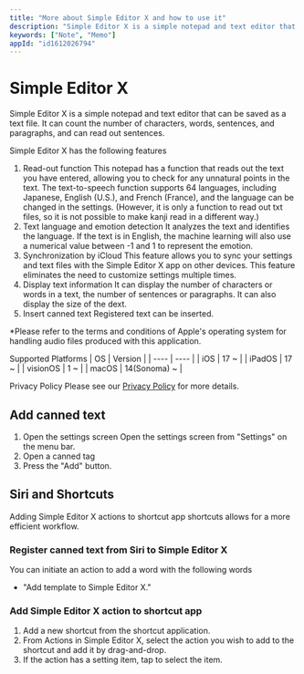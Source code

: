 ```yaml
---
title: "More about Simple Editor X and how to use it"
description: "Simple Editor X is a simple notepad and text editor that can be saved as a text file. It can count the number of characters, words, sentences, and paragraphs, and can read sentences out loud."
keywords: ["Note", "Memo"]
appId: "id1612026794"
---
```


# Simple Editor X
Simple Editor X is a simple notepad and text editor that can be saved as a text file. It can count the number of characters, words, sentences, and paragraphs, and can read out sentences.

Simple Editor X has the following features
1. Read-out function
This notepad has a function that reads out the text you have entered, allowing you to check for any unnatural points in the text. The text-to-speech function supports 64 languages, including Japanese, English (U.S.), and French (France), and the language can be changed in the settings.
(However, it is only a function to read out txt files, so it is not possible to make kanji read in a different way.)
2. Text language and emotion detection
It analyzes the text and identifies the language. If the text is in English, the machine learning will also use a numerical value between -1 and 1 to represent the emotion.
3. Synchronization by iCloud
This feature allows you to sync your settings and text files with the Simple Editor X app on other devices. This feature eliminates the need to customize settings multiple times.
4. Display text information
It can display the number of characters or words in a text, the number of sentences or paragraphs. It can also display the size of the dext.
5. Insert canned text
Registered text can be inserted.

*Please refer to the terms and conditions of Apple's operating system for handling audio files produced with this application.

Supported Platforms
| OS | Version |
| ---- | ---- |
| iOS | 17 ~ |
| iPadOS | 17 ~ |
| visionOS | 1 ~ |
| macOS | 14(Sonoma) ~ |

Privacy Policy
Please see our [Privacy Policy](/en/privacy) for more details.

## Add canned text
1. Open the settings screen
Open the settings screen from "Settings" on the menu bar.
2. Open a canned tag
3. Press the "Add" button.

## Siri and Shortcuts
Adding Simple Editor X actions to shortcut app shortcuts allows for a more efficient workflow.
### Register canned text from Siri to Simple Editor X
You can initiate an action to add a word with the following words
- "Add template to Simple Editor X."
### Add Simple Editor X action to shortcut app
1. Add a new shortcut from the shortcut application.
2. From Actions in Simple Editor X, select the action you wish to add to the shortcut and add it by drag-and-drop.
3. If the action has a setting item, tap to select the item.